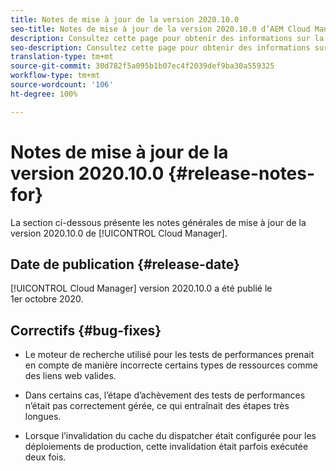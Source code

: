 ```yaml
---
title: Notes de mise à jour de la version 2020.10.0
seo-title: Notes de mise à jour de la version 2020.10.0 d’AEM Cloud Manager
description: Consultez cette page pour obtenir des informations sur la version 2020.10.0 de Cloud Manager
seo-description: Consultez cette page pour obtenir des informations sur la version 2020.10.0 d’AEM Cloud Manager
translation-type: tm+mt
source-git-commit: 30d782f5a095b1b07ec4f2039def9ba30a559325
workflow-type: tm+mt
source-wordcount: '106'
ht-degree: 100%

---
```


# Notes de mise à jour de la version 2020.10.0 {#release-notes-for}

La section ci-dessous présente les notes générales de mise à jour de la version 2020.10.0 de [!UICONTROL Cloud Manager].

## Date de publication {#release-date}

[!UICONTROL Cloud Manager] version 2020.10.0 a été publié le 1er octobre 2020.

## Correctifs {#bug-fixes}

* Le moteur de recherche utilisé pour les tests de performances prenait en compte de manière incorrecte certains types de ressources comme des liens web valides.

* Dans certains cas, l’étape d’achèvement des tests de performances n’était pas correctement gérée, ce qui entraînait des étapes très longues.

* Lorsque l’invalidation du cache du dispatcher était configurée pour les déploiements de production, cette invalidation était parfois exécutée deux fois.
